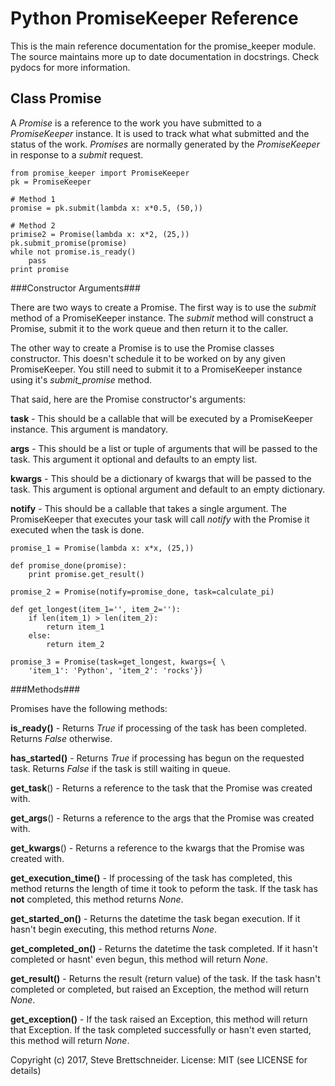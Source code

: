 Python PromiseKeeper Reference
==============================

This is the main reference documentation for the promise\_keeper module.  The
source maintains more up to date documentation in docstrings.  Check pydocs
for more information.


Class Promise
-------------
A _Promise_ is a reference to the work you have submitted to a _PromiseKeeper_
instance.  It is used to track what what submitted and the status of the work.
_Promises_ are normally generated by the _PromiseKeeper_ in response to a
_submit_ request.

    from promise_keeper import PromiseKeeper
    pk = PromiseKeeper

    # Method 1
    promise = pk.submit(lambda x: x*0.5, (50,))

    # Method 2
    primise2 = Promise(lambda x: x*2, (25,))
    pk.submit_promise(promise)
    while not promise.is_ready()
        pass
    print promise


###Constructor Arguments###

There are two ways to create a Promise.  The first way is to use the _submit_
method of a PromiseKeeper instance.  The _submit_ method will construct a
Promise, submit it to the work queue and then return it to the caller.

The other way to create a Promise is to use the Promise classes constructor.
This doesn't schedule it to be worked on by any given PromiseKeeper.  You still
need to submit it to a PromiseKeeper instance using it's _submit\_promise_
method.

That said, here are the Promise constructor's arguments:

__task__ - This should be a callable that will be executed by a PromiseKeeper
instance.  This argument is mandatory.

__args__ - This should be a list or tuple of arguments that will be passed to
the task.  This argument it optional and defaults to an empty list.

__kwargs__ - This should be a dictionary of kwargs that will be passed to the
task.  This argument is optional argument and default to an empty dictionary.

__notify__ - This should be a callable that takes a single argument.  The
PromiseKeeper that executes your task will call _notify_ with the Promise
it executed when the task is done.

    promise_1 = Promise(lambda x: x*x, (25,))

    def promise_done(promise):
        print promise.get_result()

    promise_2 = Promise(notify=promise_done, task=calculate_pi)

    def get_longest(item_1='', item_2=''):
        if len(item_1) > len(item_2):
            return item_1
        else:
            return item_2

    promise_3 = Promise(task=get_longest, kwargs={ \
        'item_1': 'Python', 'item_2': 'rocks'})


###Methods###

Promises have the following methods:

__is\_ready()__ - Returns _True_ if processing of the task has been completed.
Returns _False_ otherwise.

__has\_started()__ - Returns _True_ if processing has begun on the requested
task.  Returns _False_ if the task is still waiting in queue.

__get\_task__() - Returns a reference to the task that the Promise was created
with.

__get\_args__() - Returns a reference to the args that the Promise was created
with.

__get\_kwargs__() - Returns a reference to the kwargs that the Promise was
created with.

__get\_execution\_time()__ - If processing of the task has completed, this
method returns the length of time it took to peform the task.  If the task
has __not__ completed, this method returns _None_.

__get\_started\_on()__ - Returns the datetime the task began execution.  If it
hasn't begin executing, this method returns _None_.

__get\_completed\_on()__ - Returns the datetime the task completed.  If it
hasn't completed or hasnt' even begun, this method will return _None_.

__get\_result()__ - Returns the result (return value) of the task.  If the
task hasn't completed or completed, but raised an Exception, the method will
return _None_.

__get\_exception()__ - If the task raised an Exception, this method will
return that Exception.  If the task completed successfully or hasn't even
started, this method will return _None_.

Copyright (c) 2017, Steve Brettschneider.
License: MIT (see LICENSE for details)
